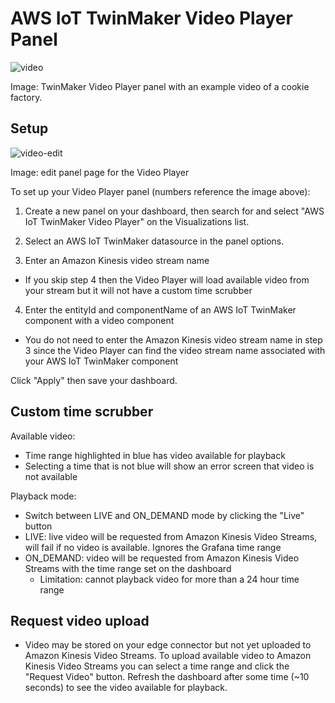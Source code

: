 # AWS IoT TwinMaker Video Player Panel

![video](https://github.com/grafana/grafana-iot-twinmaker-app/raw/main/docs/VideoPlayerPanel.png)

Image: TwinMaker Video Player panel with an example video of a cookie factory.

## Setup

![video-edit](https://github.com/grafana/grafana-iot-twinmaker-app/raw/main/docs/EditVideoPlayer.png)

Image: edit panel page for the Video Player

To set up your Video Player panel (numbers reference the image above):

1. Create a new panel on your dashboard, then search for and select "AWS IoT TwinMaker Video Player" on the Visualizations list.

2. Select an AWS IoT TwinMaker datasource in the panel options.

3. Enter an Amazon Kinesis video stream name

- If you skip step 4 then the Video Player will load available video from your stream but it will not have a custom time scrubber

4. Enter the entityId and componentName of an AWS IoT TwinMaker component with a video component

- You do not need to enter the Amazon Kinesis video stream name in step 3 since the Video Player can find the video stream name associated with your AWS IoT TwinMaker component

Click "Apply" then save your dashboard.

## Custom time scrubber

Available video:

- Time range highlighted in blue has video available for playback
- Selecting a time that is not blue will show an error screen that video is not available

Playback mode:

- Switch between LIVE and ON_DEMAND mode by clicking the "Live" button
- LIVE: live video will be requested from Amazon Kinesis Video Streams, will fail if no video is available. Ignores the Grafana time range
- ON_DEMAND: video will be requested from Amazon Kinesis Video Streams with the time range set on the dashboard
  - Limitation: cannot playback video for more than a 24 hour time range

## Request video upload

- Video may be stored on your edge connector but not yet uploaded to Amazon Kinesis Video Streams. To upload available video to Amazon Kinesis Video Streams you can select a time range and click the "Request Video" button. Refresh the dashboard after some time (~10 seconds) to see the video available for playback.
